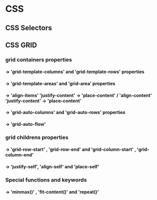 # CSS

## CSS Selectors

## CSS GRID

### grid containers properties

#### -> 'grid-template-columns' and 'grid-template-rows' properties

#### -> 'grid-template-areas' and 'grid-area' properties

#### -> 'align-items' 'justify-content' -> 'place-content' / 'align-content' 'justify-content' -> 'place-content'

#### -> 'grid-auto-columns' and 'grid-auto-rows' properties

#### -> 'grid-auto-flow'

### grid childrens properties

#### -> 'grid-row-start' , 'grid-row-end' and 'grid-column-start' , 'grid-column-end'

#### -> 'justify-self', 'align-self' and 'place-self'

### Special functions and keywords

#### -> 'minmax()' , 'fit-content()' and 'repeat()'
